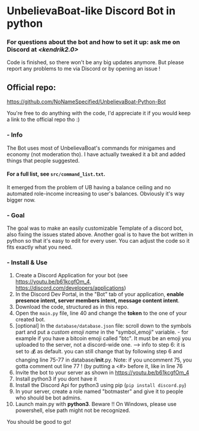 # **UnbelievaBoat-like Discord Bot in python**
### For questions about the bot and how to set it up: ask me on Discord at *<kendrik2.0>*

Code is finished, so there won't be any big updates anymore.
But please report any problems to me via Discord or by opening an issue !

## Official repo:   
https://github.com/NoNameSpecified/UnbelievaBoat-Python-Bot

You're free to do anything with the code, I'd appreciate it if you would keep a link to the official repo tho :)


### - Info
The Bot uses most of UnbelievaBoat's commands for minigames and economy (not moderation tho).
I have actually tweaked it a bit and added things that people suggested. 
#### For a full list, see `src/command_list.txt`.
It emerged from the problem of UB having a balance ceiling and no automated role-income increasing to user's balances.
Obviously it's way bigger now.

### - Goal
The goal was to make an easily customizable Template of a discord bot, also fixing the issues stated above.
Another goal is to have the bot written in python so that it's easy to edit for every user. You can adjust the code so it fits exactly what you need.

### - Install & Use
1. Create a Discord Application for your bot (see https://youtu.be/b61kcgfOm_4, https://discord.com/developers/applications)
2. In the Discord Dev Portal, in the "Bot" tab of your application, **enable presence intent, server members intent, message content intent**.
3. Download the code, structured as in this repo.
4. Open the `main.py` file, line 40 and change the **token** to the one of your created bot.
5. [optional] In the `database/database.json` file: scroll down to the symbols part and put a *custom emoji name* in the "symbol_emoji" variable. - for example if you have a bitcoin emoji called "btc". It must be an emoji you uploaded to the server, not a discord-wide one.
    --> info to step 6: it is set to 💰 as default. you can still change that by following step 6 and changing line 75-77 in database/__init__.py. Note: if you uncomment 75, you gotta comment out line 77 ! (by putting a <#> before it, like in line 76
6. Invite the bot to your server as shown in https://youtu.be/b61kcgfOm_4
7. Install python3 if you dont have it
8. Install the Discord Api for python3 using pip (`pip install discord.py`)
9. In your server, create a role named "botmaster" and give it to people who should be bot admins.
10. Launch main.py with **python3**. Beware !! On Windows, please use powershell, else path might not be recognized.

You should be good to go!

